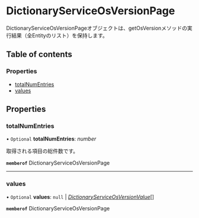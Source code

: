 # DictionaryServiceOsVersionPage


<div lang=\"ja\">DictionaryServiceOsVersionPageオブジェクトは、getOsVersionメソッドの実行結果（全Entityのリスト）を保持します。</div> 

## Table of contents

### Properties

- [totalNumEntries](dictionaryserviceosversionpage.md#totalnumentries)
- [values](dictionaryserviceosversionpage.md#values)

## Properties

### totalNumEntries

• `Optional` **totalNumEntries**: *number*

<div lang=\"ja\">取得される項目の総件数です。</div> 

**`memberof`** DictionaryServiceOsVersionPage

___

### values

• `Optional` **values**: ``null`` \| [*DictionaryServiceOsVersionValue*](dictionaryserviceosversionvalue.md)[]

**`memberof`** DictionaryServiceOsVersionPage
